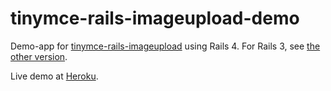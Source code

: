 tinymce-rails-imageupload-demo
==============================

Demo-app for [tinymce-rails-imageupload](https://github.com/PerfectlyNormal/tinymce-rails-imageupload) using Rails 4. For Rails 3, see [the other version](https://github.com/PerfectlyNormal/tinymce-rails-imageupload-demo3).

Live demo at [Heroku](http://murmuring-lowlands-7502.herokuapp.com/).
